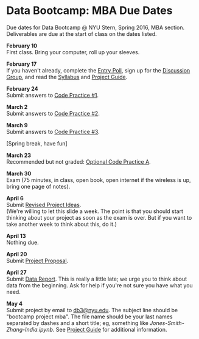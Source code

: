# Data Bootcamp:  MBA Due Dates 

Due dates for Data Bootcamp @ NYU Stern, Spring 2016, MBA section.  Deliverables are due at the start of class on the dates listed.   

**February 10** <br> First class.  Bring your computer, roll up your sleeves.  

**February 17** <br> If you haven't already, complete the [Entry Poll](https://docs.google.com/forms/d/1N7ugrqIQNHm_e1BLVAtaRMnC8SmSiTDMoYBy_0FYZic/viewform), sign up for the [Discussion Group](https://groups.google.com/forum/#!forum/nyu_data_bootcamp_mba), and read the [Syllabus](https://github.com/DaveBackus/Data_Bootcamp/blob/master/Documents/bootcamp_syllabus.pdf) and [Project Guide](https://github.com/DaveBackus/Data_Bootcamp/blob/master/Documents/bootcamp_project.pdf).  

**February 24** <br> Submit answers to [Code Practice #1](https://github.com/DaveBackus/Data_Bootcamp/blob/master/Documents/bootcamp_practice_1.pdf).

**March 2** <br> Submit answers to [Code Practice #2](https://github.com/DaveBackus/Data_Bootcamp/blob/master/Documents/bootcamp_practice_2.pdf).

**March 9** <br> Submit answers to [Code Practice #3](https://github.com/DaveBackus/Data_Bootcamp/blob/master/Documents/bootcamp_practice_3.pdf).


[Spring break, have fun]


**March 23** <br> Recommended but not graded:  [Optional Code Practice A](https://github.com/DaveBackus/Data_Bootcamp/blob/master/Code/IPython/bootcamp_practice_a.ipynb).

**March 30** <br> Exam (75 minutes, in class, open book, open internet if the wireless is up, bring one page of notes).  


**April 6** <br> Submit [Revised Project Ideas](https://github.com/DaveBackus/Data_Bootcamp/blob/master/Documents/bootcamp_project.pdf).  
(We're willing to let this slide a week.  The point is that you should start thinking
about your project as soon as the exam is over.  But if you want to take another week to think
about this, do it.) 

<!--
Recommended but not graded:  [Optional Code Practice B](https://github.com/DaveBackus/Data_Bootcamp/blob/master/Documents/bootcamp_practice_b.pdf).
--> 
 

**April 13** <br> Nothing due.

**April 20** <br> Submit [Project Proposal](https://github.com/DaveBackus/Data_Bootcamp/blob/master/Documents/bootcamp_project.pdf).  

**April 27** <br> Submit [Data Report](https://github.com/DaveBackus/Data_Bootcamp/blob/master/Documents/bootcamp_project.pdf).  This is really a little late; we urge you to think about data from the beginning. Ask for help if you're not sure you have what you need.    

<!--
Recommended but not graded: [Optional Code Practice C](https://github.com/DaveBackus/Data_Bootcamp/blob/master/Documents/bootcamp_practice_c.pdf).
--> 


**May 4** <br> Submit project by email to db3@nyu.edu. The subject line should be "bootcamp project mba".  The file name should be your last names separated by dashes and a short title;  eg, something like *Jones-Smith-Zhang-India.ipynb*. See [Project Guide](https://github.com/DaveBackus/Data_Bootcamp/blob/master/Documents/bootcamp_project.pdf) for additional information.
